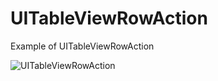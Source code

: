 # UITableViewRowAction
Example of UITableViewRowAction

![UITableViewRowAction](http://www.mmapps.eu/wp-content/uploads/UITableViewRowAction.gif)
